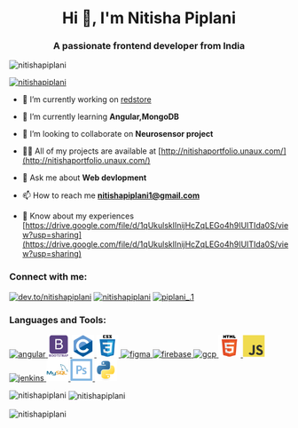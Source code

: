 <h1 align="center">Hi 👋, I'm Nitisha Piplani</h1>
<h3 align="center">A passionate frontend developer from India</h3>

<p align="left"> <img src="https://komarev.com/ghpvc/?username=nitishapiplani&label=Profile%20views&color=0e75b6&style=flat" alt="nitishapiplani" /> </p>

<p align="left"> <a href="https://github.com/ryo-ma/github-profile-trophy"><img src="https://github-profile-trophy.vercel.app/?username=nitishapiplani" alt="nitishapiplani" /></a> </p>

- 🔭 I’m currently working on [redstore](https://github.com/nitishapiplani/redstore)

- 🌱 I’m currently learning **Angular,MongoDB**

- 👯 I’m looking to collaborate on **Neurosensor project**

- 👨‍💻 All of my projects are available at [http://nitishaportfolio.unaux.com/](http://nitishaportfolio.unaux.com/)

- 💬 Ask me about **Web devlopment**

- 📫 How to reach me **nitishapiplani1@gmail.com**

- 📄 Know about my experiences [https://drive.google.com/file/d/1qUkulsklInijHcZqLEGo4h9IUITIda0S/view?usp=sharing](https://drive.google.com/file/d/1qUkulsklInijHcZqLEGo4h9IUITIda0S/view?usp=sharing)

<h3 align="left">Connect with me:</h3>
<p align="left">
<a href="https://dev.to/dev.to/nitishapiplani" target="blank"><img align="center" src="https://raw.githubusercontent.com/rahuldkjain/github-profile-readme-generator/master/src/images/icons/Social/devto.svg" alt="dev.to/nitishapiplani" height="30" width="40" /></a>
<a href="https://linkedin.com/in/nitishapiplani" target="blank"><img align="center" src="https://raw.githubusercontent.com/rahuldkjain/github-profile-readme-generator/master/src/images/icons/Social/linked-in-alt.svg" alt="nitishapiplani" height="30" width="40" /></a>
<a href="https://instagram.com/piplani_.1" target="blank"><img align="center" src="https://raw.githubusercontent.com/rahuldkjain/github-profile-readme-generator/master/src/images/icons/Social/instagram.svg" alt="piplani_.1" height="30" width="40" /></a>
</p>

<h3 align="left">Languages and Tools:</h3>
<p align="left"> <a href="https://angular.io" target="_blank" rel="noreferrer"> <img src="https://angular.io/assets/images/logos/angular/angular.svg" alt="angular" width="40" height="40"/> </a> <a href="https://getbootstrap.com" target="_blank" rel="noreferrer"> <img src="https://raw.githubusercontent.com/devicons/devicon/master/icons/bootstrap/bootstrap-plain-wordmark.svg" alt="bootstrap" width="40" height="40"/> </a> <a href="https://www.cprogramming.com/" target="_blank" rel="noreferrer"> <img src="https://raw.githubusercontent.com/devicons/devicon/master/icons/c/c-original.svg" alt="c" width="40" height="40"/> </a> <a href="https://www.w3schools.com/css/" target="_blank" rel="noreferrer"> <img src="https://raw.githubusercontent.com/devicons/devicon/master/icons/css3/css3-original-wordmark.svg" alt="css3" width="40" height="40"/> </a> <a href="https://www.figma.com/" target="_blank" rel="noreferrer"> <img src="https://www.vectorlogo.zone/logos/figma/figma-icon.svg" alt="figma" width="40" height="40"/> </a> <a href="https://firebase.google.com/" target="_blank" rel="noreferrer"> <img src="https://www.vectorlogo.zone/logos/firebase/firebase-icon.svg" alt="firebase" width="40" height="40"/> </a> <a href="https://cloud.google.com" target="_blank" rel="noreferrer"> <img src="https://www.vectorlogo.zone/logos/google_cloud/google_cloud-icon.svg" alt="gcp" width="40" height="40"/> </a> <a href="https://www.w3.org/html/" target="_blank" rel="noreferrer"> <img src="https://raw.githubusercontent.com/devicons/devicon/master/icons/html5/html5-original-wordmark.svg" alt="html5" width="40" height="40"/> </a> <a href="https://developer.mozilla.org/en-US/docs/Web/JavaScript" target="_blank" rel="noreferrer"> <img src="https://raw.githubusercontent.com/devicons/devicon/master/icons/javascript/javascript-original.svg" alt="javascript" width="40" height="40"/> </a> <a href="https://www.jenkins.io" target="_blank" rel="noreferrer"> <img src="https://www.vectorlogo.zone/logos/jenkins/jenkins-icon.svg" alt="jenkins" width="40" height="40"/> </a> <a href="https://www.mysql.com/" target="_blank" rel="noreferrer"> <img src="https://raw.githubusercontent.com/devicons/devicon/master/icons/mysql/mysql-original-wordmark.svg" alt="mysql" width="40" height="40"/> </a> <a href="https://www.photoshop.com/en" target="_blank" rel="noreferrer"> <img src="https://raw.githubusercontent.com/devicons/devicon/master/icons/photoshop/photoshop-line.svg" alt="photoshop" width="40" height="40"/> </a> <a href="https://www.python.org" target="_blank" rel="noreferrer"> <img src="https://raw.githubusercontent.com/devicons/devicon/master/icons/python/python-original.svg" alt="python" width="40" height="40"/> </a> </p>

<p><img align="left" src="https://github-readme-stats.vercel.app/api/top-langs?username=nitishapiplani&show_icons=true&locale=en&layout=compact" alt="nitishapiplani" /></p>

<p>&nbsp;<img align="center" src="https://github-readme-stats.vercel.app/api?username=nitishapiplani&show_icons=true&locale=en" alt="nitishapiplani" /></p>

<p><img align="center" src="https://github-readme-streak-stats.herokuapp.com/?user=nitishapiplani&" alt="nitishapiplani" /></p>
